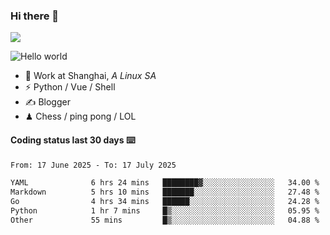 ### Hi there 👋
![](https://komarev.com/ghpvc/?username=Xuhandsome)


<img src="https://github-readme-stats.vercel.app/api?username=XuHandsome&show_icons=true&theme=merko" alt="Hello world">

<br/>

- 🍻  Work at Shanghai, _A Linux SA_
- ⚡  Python / Vue / Shell
- ✍️  Blogger
- ♟  Chess / ping pong / LOL

#### Coding status last 30 days ⌨️

<!--START_SECTION:waka-->

```txt
From: 17 June 2025 - To: 17 July 2025

YAML              6 hrs 24 mins   ████████▓░░░░░░░░░░░░░░░░   34.00 %
Markdown          5 hrs 10 mins   ███████░░░░░░░░░░░░░░░░░░   27.48 %
Go                4 hrs 34 mins   ██████░░░░░░░░░░░░░░░░░░░   24.28 %
Python            1 hr 7 mins     █▒░░░░░░░░░░░░░░░░░░░░░░░   05.95 %
Other             55 mins         █▒░░░░░░░░░░░░░░░░░░░░░░░   04.88 %
```

<!--END_SECTION:waka-->
